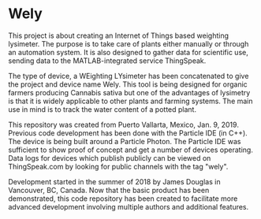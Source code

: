 # Wely

This project is about creating an Internet of Things based weighting lysimeter. The purpose is to take care of plants either manually or through an automation system. It is also designed to gather data for scientific use, sending data to the MATLAB-integrated service ThingSpeak.

The type of device, a WEighting LYsimeter has been concatenated to give the project and device name Wely. This tool is being designed for organic  farmers producing Cannabis sativa but one of the advantages of lysimetry is that it is widely applicable to other plants and farming systems. The main use in mind is to track the water content of a potted plant.

This repository was created from Puerto Vallarta, Mexico, Jan. 9, 2019. Previous code development has been done with the Particle IDE (in C++). The device is being built around a Particle Photon. The Particle IDE was sufficient to show proof of concept and get a number of devices operating. Data logs for devices which publish publicly can be viewed on ThingSpeak.com by looking for public channels with the tag "wely".

Development started in the summer of 2018 by James Douglas in Vancouver, BC, Canada. Now that the basic product has been demonstrated, this code repository has been created to facilitate more advanced development involving multiple authors and additional features.
